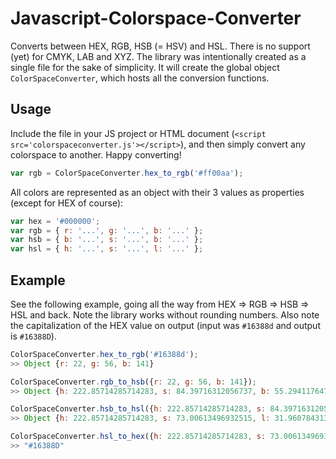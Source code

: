 Javascript-Colorspace-Converter
===============================

Converts between HEX, RGB, HSB (= HSV) and HSL. There is no support (yet) for CMYK, LAB and XYZ. The library was intentionally created as a single file for the sake of simplicity. It will create the global object `ColorSpaceConverter`, which hosts all the conversion functions.

Usage
-----
Include the file in your JS project or HTML document (`<script src='colorspaceconverter.js'></script>`), and then simply convert any colorspace to another. Happy converting!
```javascript
var rgb = ColorSpaceConverter.hex_to_rgb('#ff00aa');
```

All colors are represented as an object with their 3 values as properties (except for HEX of course):
```javascript
var hex = '#000000';
var rgb = { r: '...', g: '...', b: '...' };
var hsb = { b: '...', s: '...', b: '...' };
var hsl = { h: '...', s: '...', l: '...' };
```

Example
-------
See the following example, going all the way from HEX => RGB => HSB => HSL and back. Note the library works without rounding numbers. Also note the capitalization of the HEX value on output (input was `#16388d` and output is `#16388D`).
```javascript
ColorSpaceConverter.hex_to_rgb('#16388d');
>> Object {r: 22, g: 56, b: 141}

ColorSpaceConverter.rgb_to_hsb({r: 22, g: 56, b: 141});
>> Object {h: 222.85714285714283, s: 84.39716312056737, b: 55.294117647058826}

ColorSpaceConverter.hsb_to_hsl({h: 222.85714285714283, s: 84.39716312056737, b: 55.294117647058826});
>> Object {h: 222.85714285714283, s: 73.00613496932515, l: 31.960784313725494}

ColorSpaceConverter.hsl_to_hex({h: 222.85714285714283, s: 73.00613496932515, l: 31.960784313725494});
>> "#16388D"
```
